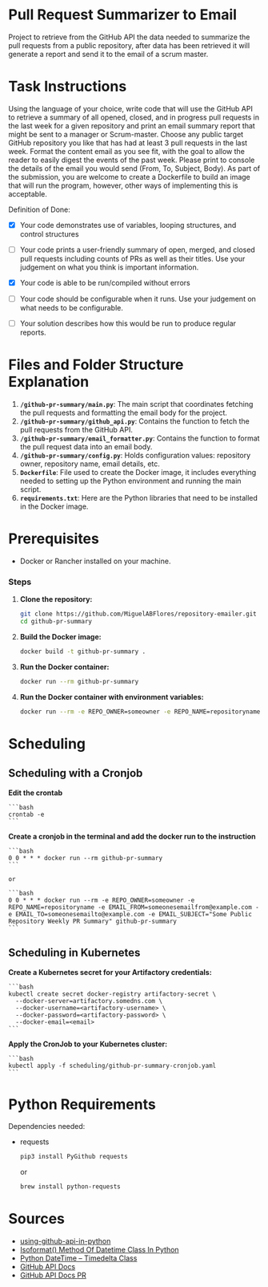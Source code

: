 # Pull Request Summarizer to Email

Project to retrieve from the GitHub API the data needed to summarize the pull requests from a public repository, after data has been retrieved it will generate a report and send it to the email of a scrum master.

# Task Instructions

Using the language of your choice, write code that will use the GitHub API to retrieve a summary of all opened, closed, and in progress pull requests in the last week for a given repository and print an email summary report that might be sent to a manager or Scrum-master. Choose any public target GitHub repository you like that has had at least 3 pull requests in the last week. Format the content email as you see fit, with the goal to allow the reader to easily digest the events of the past week. Please print to console the details of the email you would send (From, To, Subject, Body). As part of the submission, you are welcome to create a Dockerfile to build an image that will run the program, however, other ways of implementing this is acceptable.

Definition of Done:

- [x] Your code demonstrates use of variables, looping structures, and control structures

- [ ] Your code prints a user-friendly summary of open, merged, and closed pull requests including counts of PRs as well as their titles. Use your judgement on what you think is important information.

- [x] Your code is able to be run/compiled without errors

- [ ] Your code should be configurable when it runs. Use your judgement on what needs to be configurable.

- [ ] Your solution describes how this would be run to produce regular reports.

# Files and Folder Structure Explanation

1. **`/github-pr-summary/main.py`**: The main script that coordinates fetching the pull requests and formatting the email body for the project.
2. **`/github-pr-summary/github_api.py`**: Contains the function to fetch the pull requests from the GitHub API.
3. **`/github-pr-summary/email_formatter.py`**: Contains the function to format the pull request data into an email body.
4. **`/github-pr-summary/config.py`**: Holds configuration values: repository owner, repository name, email details, etc.
5. **`Dockerfile`**: File used to create the Docker image, it includes everything needed to setting up the Python environment and running the main script.
6. **`requirements.txt`**: Here are the Python libraries that need to be installed in the Docker image.

# Prerequisites

- Docker or Rancher installed on your machine.

### Steps

1. **Clone the repository:**

   ```bash
   git clone https://github.com/MiguelABFlores/repository-emailer.git
   cd github-pr-summary
   ```

2. **Build the Docker image:**

   ```bash
   docker build -t github-pr-summary .
   ```

3. **Run the Docker container:**

   ```bash
   docker run --rm github-pr-summary
   ```

4. **Run the Docker container with environment variables:**

   ```bash
   docker run --rm -e REPO_OWNER=someowner -e REPO_NAME=repositoryname -e EMAIL_FROM=someonesemailfrom@example.com -e EMAIL_TO=someonesemailto@example.com -e EMAIL_SUBJECT="Some Public Repository Weekly PR Summary" github-pr-summary
   ```

# Scheduling

## Scheduling with a Cronjob

**Edit the crontab**

    ```bash
    crontab -e
    ```

**Create a cronjob in the terminal and add the docker run to the instruction**

    ```bash
    0 0 * * * docker run --rm github-pr-summary
    ```

    or

    ```bash
    0 0 * * * docker run --rm -e REPO_OWNER=someowner -e REPO_NAME=repositoryname -e EMAIL_FROM=someonesemailfrom@example.com -e EMAIL_TO=someonesemailto@example.com -e EMAIL_SUBJECT="Some Public Repository Weekly PR Summary" github-pr-summary
    ```

## Scheduling in Kubernetes

**Create a Kubernetes secret for your Artifactory credentials:**

    ```bash
    kubectl create secret docker-registry artifactory-secret \
      --docker-server=artifactory.somedns.com \
      --docker-username=<artifactory-username> \
      --docker-password=<artifactory-password> \
      --docker-email=<email>
    ```

**Apply the CronJob to your Kubernetes cluster:**

    ```bash
    kubectl apply -f scheduling/github-pr-summary-cronjob.yaml
    ```

# Python Requirements

Dependencies needed:

- requests

  ```bash
  pip3 install PyGithub requests
  ```

  or

  ```bash
  brew install python-requests
  ```

# Sources

- [using-github-api-in-python](https://thepythoncode.com/article/using-github-api-in-python)
- [Isoformat() Method Of Datetime Class In Python](https://www.geeksforgeeks.org/isoformat-method-of-datetime-class-in-python/)
- [Python DateTime – Timedelta Class](https://www.geeksforgeeks.org/python-datetime-timedelta-class/?ref=lbp)
- [GitHub API Docs](https://docs.github.com/en/rest/pulls?apiVersion=2022-11-28)
- [GitHub API Docs PR](https://docs.github.com/en/rest/pulls/pulls?apiVersion=2022-11-28#list-pull-requests)
